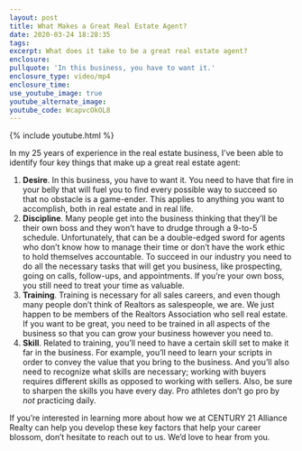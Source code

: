 ```yaml
---
layout: post
title: What Makes a Great Real Estate Agent?
date: 2020-03-24 18:28:35
tags:
excerpt: What does it take to be a great real estate agent?
enclosure:
pullquote: 'In this business, you have to want it.'
enclosure_type: video/mp4
enclosure_time:
use_youtube_image: true
youtube_alternate_image:
youtube_code: WcapvcOkOL8
---
```


{% include youtube.html %}

In my 25 years of experience in the real estate business, I’ve been able to identify four key things that make up a great real estate agent:

1. **Desire**. In this business, you have to want it. You need to have that fire in your belly that will fuel you to find every possible way to succeed so that no obstacle is a game-ender. This applies to anything you want to accomplish, both in real estate and in real life.
2. **Discipline**. Many people get into the business thinking that they’ll be their own boss and they won’t have to drudge through a 9-to-5 schedule. Unfortunately, that can be a double-edged sword for agents who don’t know how to manage their time or don’t have the work ethic to hold themselves accountable. To succeed in our industry you need to do all the necessary tasks that will get you business, like prospecting, going on calls, follow-ups, and appointments. If you’re your own boss, you still need to treat your time as valuable.
3. **Training**. Training is necessary for all sales careers, and even though many people don’t think of Realtors as salespeople, we are. We just happen to be members of the Realtors Association who sell real estate. If you want to be great, you need to be trained in all aspects of the business so that you can grow your business however you need to.
4. **Skill**. Related to training, you’ll need to have a certain skill set to make it far in the business. For example, you’ll need to learn your scripts in order to convey the value that you bring to the business. And you’ll also need to recognize what skills are necessary; working with buyers requires different skills as opposed to working with sellers. Also, be sure to sharpen the skills you have every day. Pro athletes don’t go pro by *not* practicing daily.

If you’re interested in learning more about how we at CENTURY 21 Alliance Realty can help you develop these key factors that help your career blossom, don’t hesitate to reach out to us. We’d love to hear from you.

&nbsp;